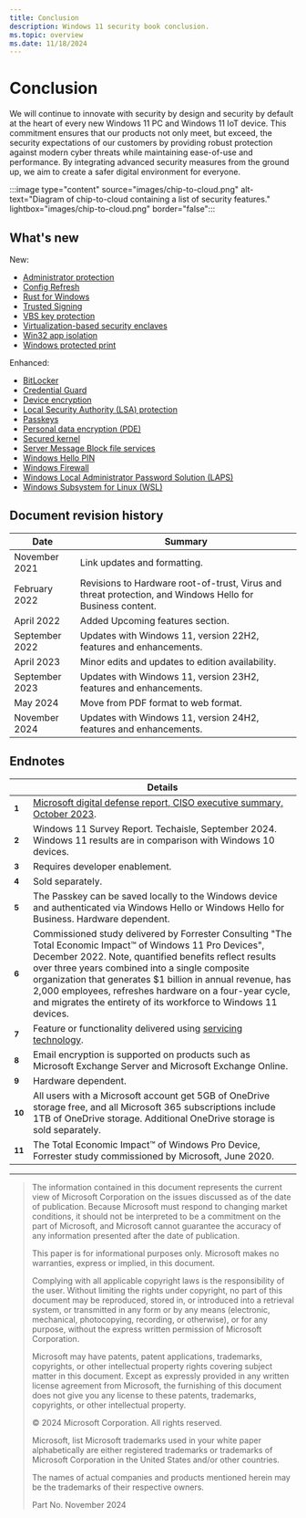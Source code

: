 ```yaml
---
title: Conclusion
description: Windows 11 security book conclusion.
ms.topic: overview
ms.date: 11/18/2024
---
```


# Conclusion

We will continue to innovate with security by design and security by default at the heart of every new Windows 11 PC and Windows 11 IoT device. This commitment ensures that our products not only meet, but exceed, the security expectations of our customers by providing robust protection against modern cyber threats while maintaining ease-of-use and performance. By integrating advanced security measures from the ground up, we aim to create a safer digital environment for everyone.

:::image type="content" source="images/chip-to-cloud.png" alt-text="Diagram of chip-to-cloud containing a list of security features." lightbox="images/chip-to-cloud.png" border="false":::

## What's new

New:

- [Administrator protection](application-security-application-and-driver-control.md#-administrator-protection)
- [Config Refresh](operating-system-security-system-security.md#-config-refresh)
- [Rust for Windows](operating-system-security-system-security.md#-rust-for-windows)
- [Trusted Signing](application-security-application-and-driver-control.md#-trusted-signing)
- [VBS key protection](identity-protection-advanced-credential-protection.md#-vbs-key-protection)
- [Virtualization-based security enclaves](application-security-application-isolation.md#-virtualization-based-security-enclaves)
- [Win32 app isolation](application-security-application-isolation.md#-win32-app-isolation)
- [Windows protected print](operating-system-security-system-security.md#-windows-protected-print)

<!--
- [Windows Hotpatch](cloud-services-protect-your-work-information.md#-windows-hotpatch)
-->

Enhanced:

- [BitLocker](operating-system-security-encryption-and-data-protection.md#bitlocker)
- [Credential Guard](identity-protection-advanced-credential-protection.md#credential-guard)
- [Device encryption](operating-system-security-encryption-and-data-protection.md#device-encryption)
- [Local Security Authority (LSA) protection](identity-protection-advanced-credential-protection.md#local-security-authority-lsa-protection)
- [Passkeys](identity-protection-passwordless-sign-in.md#passkeys)
- [Personal data encryption (PDE)](operating-system-security-encryption-and-data-protection.md#personal-data-encryption-pde)
- [Secured kernel](hardware-security-silicon-assisted-security.md#secured-kernel)
- [Server Message Block file services](operating-system-security-network-security.md#server-message-block-file-services)
- [Windows Hello PIN](identity-protection-passwordless-sign-in.md#windows-hello-pin)
- [Windows Firewall](operating-system-security-network-security.md#windows-firewall)
- [Windows Local Administrator Password Solution (LAPS)](cloud-services-protect-your-work-information.md#windows-local-administrator-password-solution-laps)
- [Windows Subsystem for Linux (WSL)](application-security-application-isolation.md#windows-subsystem-for-linux-wsl)

## Document revision history

| Date | Summary |
|-|-|
|November 2021 |Link updates and formatting.|
|February 2022 |Revisions to Hardware root-of-trust, Virus and threat protection, and Windows Hello for Business content.|
|April 2022| Added Upcoming features section.|
|September 2022| Updates with Windows 11, version 22H2, features and enhancements.|
|April 2023| Minor edits and updates to edition availability.|
|September 2023| Updates with Windows 11, version 23H2, features and enhancements.|
|May 2024| Move from PDF format to web format.|
|November 2024| Updates with Windows 11, version 24H2, features and enhancements.|

## Endnotes

||Details|
|-|-|
|**<sup><a name="footnote1"></a>1</sup>**| [Microsoft digital defense report, CISO executive summary, October 2023](https://www.microsoft.com/security/security-insider/microsoft-digital-defense-report-2023).|
|**<sup><a name="footnote2"></a>2</sup>**| Windows 11 Survey Report. Techaisle, September 2024. Windows 11 results are in comparison with Windows 10 devices.|
|**<sup><a name="footnote3"></a>3</sup>**| Requires developer enablement.|
|**<sup><a name="footnote4"></a>4</sup>**| Sold separately.|
|**<sup><a name="footnote5"></a>5</sup>**| The Passkey can be saved locally to the Windows device and authenticated via Windows Hello or Windows Hello for Business. Hardware dependent.|
|**<sup><a name="footnote6"></a>6</sup>**| Commissioned study delivered by Forrester Consulting "The Total Economic Impact&trade; of Windows 11 Pro Devices", December 2022. Note, quantified benefits reflect results over three years combined into a single composite organization that generates $1 billion in annual revenue, has 2,000 employees, refreshes hardware on a four-year cycle, and migrates the entirety of its workforce to Windows 11 devices.|
|**<sup><a name="footnote7"></a>7</sup>**| Feature or functionality delivered using [servicing technology](https://support.microsoft.com/topic/b0aa0a27-ea9a-4365-9224-cb155e517f12).|
|**<sup><a name="footnote8"></a>8</sup>**| Email encryption is supported on products such as Microsoft Exchange Server and Microsoft Exchange Online.|
|**<sup><a name="footnote9"></a>9</sup>**| Hardware dependent.|
|**<sup><a name="footnote10"></a>10</sup>**|All users with a Microsoft account get 5GB of OneDrive storage free, and all Microsoft 365 subscriptions include 1TB of OneDrive storage. Additional OneDrive storage is sold separately.|
|**<sup><a name="footnote11"></a>11</sup>**|The Total Economic Impact&trade; of Windows Pro Device, Forrester study commissioned by Microsoft, June 2020.|

---

> The information contained in this document represents the current view of Microsoft Corporation on the issues discussed as of the date of publication. Because Microsoft must respond to changing market conditions, it should not be interpreted to be a commitment on the part of Microsoft, and Microsoft cannot guarantee the accuracy of any information presented after the date of publication.
>
> This paper is for informational purposes only. Microsoft makes no warranties, express or implied, in this document.
>
> Complying with all applicable copyright laws is the responsibility of the user. Without limiting the rights under copyright, no part of this document may be reproduced, stored in, or introduced into a retrieval system, or transmitted in any form or by any means (electronic, mechanical, photocopying, recording, or otherwise), or for any purpose, without the express written permission of Microsoft Corporation.
>
> Microsoft may have patents, patent applications, trademarks, copyrights, or other intellectual property rights covering subject matter in this document. Except as expressly provided in any written license agreement from Microsoft, the furnishing of this document does not give you any license to these patents, trademarks, copyrights, or other intellectual property.
>
> &copy; 2024 Microsoft Corporation. All rights reserved.
>
> Microsoft, list Microsoft trademarks used in your white paper alphabetically are either registered trademarks or trademarks of Microsoft Corporation in the United States and/or other countries.
>
> The names of actual companies and products mentioned herein may be the trademarks of their respective owners.
>
> Part No. November 2024
